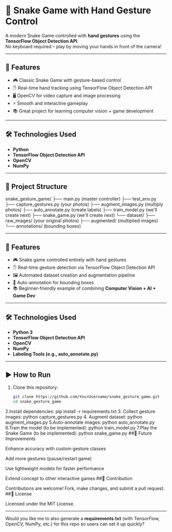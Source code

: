 # 🐍 Snake Game with Hand Gesture Control  

A modern Snake Game controlled with **hand gestures** using the **TensorFlow Object Detection API**.  
No keyboard required – play by moving your hands in front of the camera!  

---

## 🚀 Features
- 🎮 Classic Snake Game with gesture-based control  
- ✋ Real-time hand tracking using TensorFlow Object Detection API  
- 🖥️ OpenCV for video capture and image processing  
- ⚡ Smooth and interactive gameplay  
- 📚 Great project for learning computer vision + game development  

---

## 🛠️ Technologies Used
- **Python**  
- **TensorFlow Object Detection API**  
- **OpenCV**  
- **NumPy**  

---

## 📂 Project Structure
snake_gesture_game/
├── main.py (master controller)
├── test_env.py
├── capture_gestures.py (your photos)
├── augment_images.py (multiply photos)
├── auto_annotate.py (create labels)
├── train_model.py (we'll create next)
├── snake_game.py (we'll create next)
└── dataset/
    ├── raw_images/ (your original photos)
    ├── augmented/ (multiplied images)
    └── annotations/ (bounding boxes)
    
---

## 🚀 Features
- 🎮 Snake game controlled entirely with hand gestures  
- ✋ Real-time gesture detection via TensorFlow Object Detection API  
- 🖼️ Automated dataset creation and augmentation pipeline  
- 📝 Auto-annotation for bounding boxes  
- 📚 Beginner-friendly example of combining **Computer Vision + AI + Game Dev**  

---

## 🛠️ Technologies Used
- **Python 3**  
- **TensorFlow Object Detection API**  
- **OpenCV**  
- **NumPy**  
- **Labeling Tools (e.g., auto_annotate.py)**  

---






## ▶️ How to Run
1. Clone this repository:  
   ```bash
   git clone https://github.com/YourUsername/snake_gesture_game.git
   cd snake_gesture_game
2.Install dependencies:
pip install -r requirements.txt
3. Collect gesture images:
python capture_gestures.py
4. Augment dataset:
python augment_images.py
5.Auto-annotate images:
python auto_annotate.py
6.Train the model (to be implemented):
python train_model.py
7.Play the Snake Game (to be implemented):
python snake_game.py
##📌 Future Improvements

Enhance accuracy with custom gesture classes

Add more gestures (pause/restart game)

Use lightweight models for faster performance

Extend concept to other interactive games
##🙌 Contribution

Contributions are welcome! Fork, make changes, and submit a pull request.
##📜 License

Licensed under the MIT License.

---

Would you like me to also generate a **requirements.txt** (with TensorFlow, OpenCV, NumPy, etc.) for this repo so users can set it up quickly?
